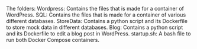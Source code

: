 The folders:
  Wordpress: Contains the files that is made for a container of WordPress.
  SQL: Contains the files that is made for a container of various different databases.
  StoreData: Contains a python script and its Dockerfile to store mock data in different databases.
  Blog: Contains a python script and its Dockerfile to edit a blog post in WordPress.
startup.sh: A bash file to run both Docker Compose containers.

